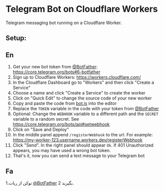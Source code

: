 # Telegram Bot on Cloudflare Workers

Telegram messaging bot running on a Cloudflare Worker.

## Setup:
## En
1. Get your new bot token from [@BotFather](https://t.me/botfather): https://core.telegram.org/bots#6-botfather
2. Sign up to Cloudflare Workers: https://workers.cloudflare.com/
3. In the Cloudflare Dashboard go to "Workers" and then click "Create a Service"
4. Choose a name and click "Create a Service" to create the worker
5. Click on "Quick Edit" to change the source code of your new worker
6. Copy and paste the code from [bot.js](bot.js) into the editor
7. Replace the `TOKEN` variable in the code with your token from [@BotFather](https://t.me/botfather)
8. Optional: Change the `WEBHOOK` variable to a different path and the `SECRET` variable to a random secret. See https://core.telegram.org/bots/api#setwebhook
9. Click on "Save and Deploy"
10. In the middle panel append `/registerWebhook` to the url. For example: https://my-worker-123.username.workers.dev/registerWebhook
11. Click "Send". In the right panel should appear `Ok`. If 401 Unauthorized appears, you may have used a wrong bot token.
12. That's it, now you can send a text message to your Telegram bot
## Fa
1.توکن از ربات
[@BotFather](https://t.me/botfather) 
بگیرید
2.
